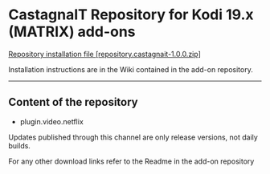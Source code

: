 # CastagnaIT Repository for Kodi 19.x (MATRIX) add-ons

[Repository installation file [repository.castagnait-1.0.0.zip]](https://github.com/castagnait/repository.castagnait/raw/matrix/repository.castagnait-1.0.0.zip)

Installation instructions are in the Wiki contained in the add-on repository.

---

## Content of the repository

- plugin.video.netflix

Updates published through this channel are only release versions, not daily builds.

For any other download links refer to the Readme in the add-on repository
